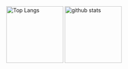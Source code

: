 <img alt="Top Langs" height="150px" src="https://github-readme-stats.vercel.app/api/top-langs/?username=hetaredaimaou&https://github.com/anuraghazra/github-readme-stats" />
<img alt="github stats" height="150px" src="https://github-readme-stats.vercel.app/api?username=hetaredaimaou&show_icons=true&theme=transparent" />
